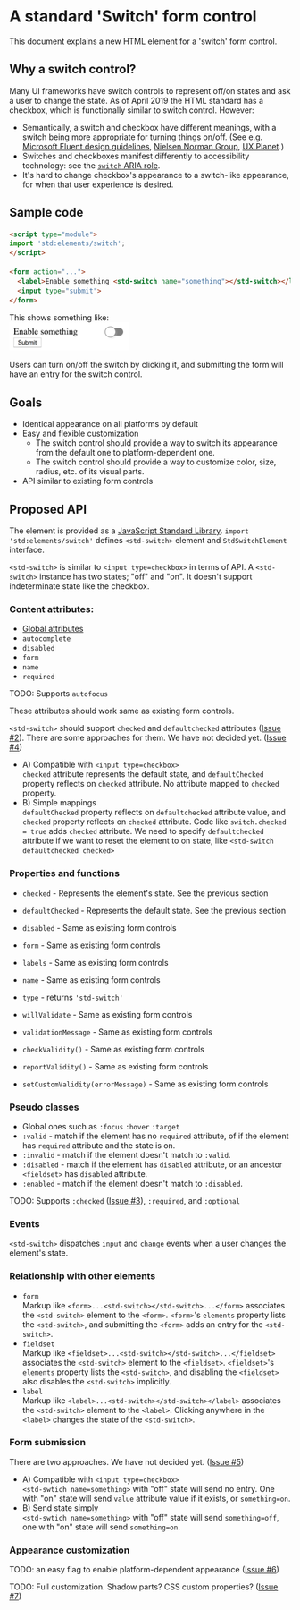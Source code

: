 # A standard 'Switch' form control

This document explains a new HTML element for a 'switch' form control.  

## Why a switch control?

Many UI frameworks have switch controls to represent off/on states and ask a user to change the state.  As of April 2019 the HTML standard has a checkbox, which is functionally similar to switch control.  However:

* Semantically, a switch and checkbox have different meanings, with a switch being more appropriate for turning things on/off. (See e.g. [Microsoft Fluent design guidelines](https://docs.microsoft.com/en-us/windows/uwp/design/controls-and-patterns/toggles#choosing-between-toggle-switch-and-check-box), [Nielsen Norman Group](https://www.nngroup.com/articles/toggle-switch-guidelines/), [UX Planet](https://uxplanet.org/checkbox-vs-toggle-switch-7fc6e83f10b8).)
* Switches and checkboxes manifest differently to accessibility technology: see the [`switch` ARIA role](http://w3c.github.io/aria/#switch).
* It's hard to change checkbox's appearance to a switch-like appearance, for when that user experience is desired.

## Sample code

```html
<script type="module">
import 'std:elements/switch';
</script>

<form action="...">
  <label>Enable something <std-switch name="something"></std-switch></label>
  <input type="submit">
</form>
```

This shows something like:<br> <img alt="Sample image" src=switch-example.png width=215>

Users can turn on/off the switch by clicking it, and submitting the form will have an entry for the switch control.

## Goals

* Identical appearance on all platforms by default
* Easy and flexible customization
  * The switch control should provide a way to switch its appearance from the default one to platform-dependent one.<br>
  * The switch control should provide a way to customize color, size, radius, etc. of its visual parts.
* API similar to existing form controls


## Proposed API

The element is provided as a [JavaScript Standard Library](https://github.com/tc39/proposal-javascript-standard-library/).
```import 'std:elements/switch'``` defines ```<std-switch>``` element and ```StdSwitchElement``` interface.

```<std-switch>``` is similar to ```<input type=checkbox>``` in terms of API. A ```<std-switch>``` instance has two states; "off" and "on".  It doesn't support indeterminate state like the checkbox.

### Content attributes:

* [Global attributes](https://html.spec.whatwg.org/multipage/dom.html#global-attributes)
* ```autocomplete```
* ```disabled```
* ```form```
* ```name```
* ```required```

TODO: Supports ```autofocus```

These attributes should work same as existing form controls.

```<std-switch>``` should support ```checked``` and ```defaultchecked``` attributes ([Issue #2](https://github.com/tkent-google/std-switch/issues/2)).  There are some approaches for them. We have not decided yet. ([Issue #4](https://github.com/tkent-google/std-switch/issues/4))

* A) Compatible with ```<input type=checkbox>```<br>
```checked``` attribute represents the default state, and ```defaultChecked``` property reflects on ```checked``` attribute. No attribute mapped to ```checked``` property.
* B) Simple mappings<br>
```defaultChecked``` property reflects on ```defaultchecked``` attribute value, and ```checked``` property reflects on ```checked``` attribute.  Code like ```switch.checked = true``` adds ```checked``` attribute.  We need to specify ```defaultchecked``` attribute if we want to reset the element to on state, like ```<std-switch defaultchecked checked>```

### Properties and functions

* ```checked```  - Represents the element's state.  See the previous section
* ```defaultChecked``` - Represents the default state.  See the previous section
* ```disabled``` - Same as existing form controls
* ```form``` - Same as existing form controls
* ```labels``` - Same as existing form controls
* ```name``` - Same as existing form controls
* ```type``` - returns ```'std-switch'```
* ```willValidate``` - Same as existing form controls
* ```validationMessage``` - Same as existing form controls

* ```checkValidity()``` - Same as existing form controls
* ```reportValidity()``` - Same as existing form controls
* ```setCustomValidity(errorMessage)``` - Same as existing form controls


### Pseudo classes

* Global ones such as ```:focus``` ```:hover``` ```:target```
* ```:valid``` - match if the element has no ```required``` attribute, of if the element has ```required``` attribute and the state is on.
* ```:invalid``` - match if the element doesn't match to ```:valid```.
* ```:disabled``` - match if the element has ```disabled``` attribute, or an ancestor ```<fieldset>``` has ```disabled``` attribute.
* ```:enabled``` - match if the element doesn't match to ```:disabled```.

TODO: Supports ```:checked``` ([Issue #3](https://github.com/tkent-google/std-switch/issues/3)), ```:required```, and ```:optional```


### Events

```<std-switch>``` dispatches ```input``` and ```change``` events when a user changes the element's state.


### Relationship with other elements

* ```form```<br>
  Markup like ```<form>...<std-switch></std-switch>...</form>``` associates the ```<std-switch>``` element to the ```<form>```.   ```<form>```'s ```elements``` property lists the ```<std-switch>```, and submitting the ```<form>``` adds an entry for the ```<std-switch>```.
* ```fieldset```<br>
  Markup like ```<fieldset>...<std-switch></std-switch>...</fieldset>``` associates the ```<std-switch>``` element to the ```<fieldset>```.   ```<fieldset>```'s ```elements``` property lists the ```<std-switch>```, and disabling the ```<fieldset>``` also disables the ```<std-switch>``` implicitly.
* ```label```<br>
  Markup like ```<label>...<std-switch></std-switch></label>``` associates the ```<std-switch>``` element to the ```<label>```.  Clicking anywhere in the ```<label>``` changes the state of the ```<std-switch>```.
  

### Form submission

There are two approaches. We have not decided yet. ([Issue #5](https://github.com/tkent-google/std-switch/issues/5))

* A) Compatible with ```<input type=checkbox>```<br>
 ```<std-swtich name=something>``` with "off" state will send no entry.  One with "on" state will send ```value``` attribute value if it exists, or ```something=on```.
* B) Send state simply<br>
 ```<std-swtich name=something>``` with "off" state will send ```something=off```, one with "on" state will send ```something=on```.


### Appearance customization

TODO: an easy flag to enable platform-dependent appearance ([Issue #6](https://github.com/tkent-google/std-switch/issues/6))

TODO: Full customization.  Shadow parts? CSS custom properties? ([Issue #7](https://github.com/tkent-google/std-switch/issues/7))

